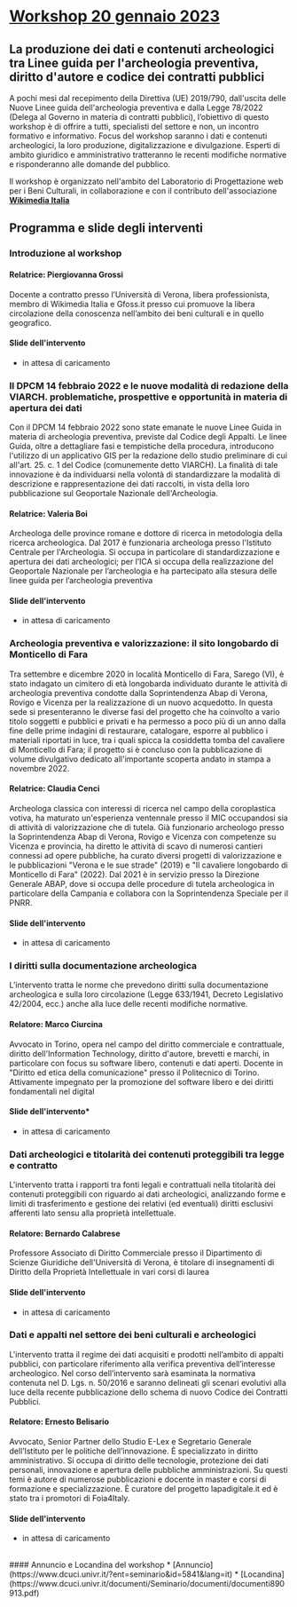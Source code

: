 # [Workshop 20 gennaio 2023](https://www.dcuci.univr.it/?ent=seminario&id=5841&lang=it)

## La produzione dei dati e contenuti archeologici tra Linee guida per l'archeologia preventiva, diritto d'autore e codice dei contratti pubblici

A pochi mesi dal recepimento della Direttiva (UE) 2019/790, dall'uscita delle Nuove Linee guida dell'archeologia preventiva e dalla Legge 78/2022 (Delega al Governo in materia di contratti pubblici), l’obiettivo di questo workshop è di offrire a tutti, specialisti del settore e non, un incontro formativo e informativo.
Focus del workshop saranno i dati e contenuti archeologici, la loro produzione, digitalizzazione e divulgazione. Esperti di ambito giuridico e amministrativo tratteranno le recenti modifiche normative e risponderanno alle domande del pubblico.

Il workshop è organizzato nell'ambito del Laboratorio di Progettazione web per i Beni Culturali, in collaborazione e con il contributo dell'associazione **[Wikimedia Italia](https://www.wikimedia.it/)**
 
## Programma e slide degli interventi

### Introduzione al workshop
#### Relatrice: Piergiovanna Grossi
Docente a contratto presso l’Università di Verona, libera professionista, membro di Wikimedia Italia e Gfoss.it presso cui promuove la libera circolazione della conoscenza nell’ambito dei beni culturali e in quello geografico.
#### Slide dell'intervento
* in attesa di caricamento

### Il DPCM 14 febbraio 2022 e le nuove modalità di redazione della VIARCH. problematiche, prospettive e opportunità in materia di apertura dei dati
Con il DPCM 14 febbraio 2022 sono state emanate le nuove Linee Guida in materia di archeologia preventiva, previste
dal Codice degli Appalti. Le linee Guida, oltre a dettagliare fasi e tempistiche della procedura, introducono l'utilizzo di
un applicativo GIS per la redazione dello studio preliminare di cui all'art. 25. c. 1 del Codice (comunemente detto
VIARCH). La finalità di tale innovazione è da individuarsi nella volontà di standardizzare la modalità di descrizione e
rappresentazione dei dati raccolti, in vista della loro pubblicazione sul Geoportale Nazionale dell'Archeologia.
#### Relatrice: Valeria Boi
Archeologa delle province romane e dottore di ricerca in metodologia della ricerca archeologica. Dal 2017
è funzionaria archeologa presso l'Istituto Centrale per l'Archeologia. Si occupa in particolare di standardizzazione e
apertura dei dati archeologici; per l’ICA si occupa della realizzazione del Geoportale Nazionale per l’archeologia e ha
partecipato alla stesura delle linee guida per l’archeologia preventiva
#### Slide dell'intervento
* in attesa di caricamento

### Archeologia preventiva e valorizzazione: il sito longobardo di Monticello di Fara
Tra settembre e dicembre 2020 in località Monticello di Fara, Sarego (VI), è stato indagato un cimitero di età
longobarda individuato durante le attività di archeologia preventiva condotte dalla Soprintendenza Abap di Verona,
Rovigo e Vicenza per la realizzazione di un nuovo acquedotto. In questa sede si presenteranno le diverse fasi del
progetto che ha coinvolto a vario titolo soggetti e pubblici e privati e ha permesso a poco più di un anno dalla fine delle
prime indagini di restaurare, catalogare, esporre al pubblico i materiali riportati in luce, tra i quali spicca la cosiddetta
tomba del cavaliere di Monticello di Fara; il progetto si è concluso con la pubblicazione di volume divulgativo dedicato
all'importante scoperta andato in stampa a novembre 2022.
#### Relatrice: Claudia Cenci
Archeologa classica con interessi di ricerca nel campo della coroplastica votiva, ha maturato
un'esperienza ventennale presso il MIC occupandosi sia di attività di valorizzazione che di tutela. Già funzionario
archeologo presso la Soprintendenza Abap di Verona, Rovigo e Vicenza con competenze su Vicenza e provincia, ha
diretto le attività di scavo di numerosi cantieri connessi ad opere pubbliche, ha curato diversi progetti di valorizzazione
e le pubblicazioni "Verona e le sue strade" (2019) e "Il cavaliere longobardo di Monticello di Fara" (2022). Dal 2021 è in
servizio presso la Direzione Generale ABAP, dove si occupa delle procedure di tutela archeologica in particolare della
Campania e collabora con la Soprintendenza Speciale per il PNRR.
#### Slide dell'intervento
* in attesa di caricamento

### I diritti sulla documentazione archeologica
L’intervento tratta le norme che prevedono diritti sulla documentazione archeologica e sulla loro circolazione (Legge
633/1941, Decreto Legislativo 42/2004, ecc.) anche alla luce delle recenti modifiche normative.
#### Relatore: Marco Ciurcina
Avvocato in Torino, opera nel campo del diritto commerciale e contrattuale, diritto dell'Information
Technology, diritto d'autore, brevetti e marchi, in particolare con focus su software libero, contenuti e dati aperti.
Docente in "Diritto ed etica della comunicazione" presso il Politecnico di Torino. Attivamente impegnato per la
promozione del software libero e dei diritti fondamentali nel digital
#### Slide dell'intervento* 
* in attesa di caricamento

### Dati archeologici e titolarità dei contenuti proteggibili tra legge e contratto
L'intervento tratta i rapporti tra fonti legali e contrattuali nella titolarità dei contenuti proteggibili con riguardo ai dati
archeologici, analizzando forme e limiti di trasferimento e gestione dei relativi (ed eventuali) diritti esclusivi afferenti lato
sensu alla proprietà intellettuale.
#### Relatore: Bernardo Calabrese
Professore Associato di Diritto Commerciale presso il Dipartimento di Scienze Giuridiche
dell'Università di Verona, è titolare di insegnamenti di Diritto della Proprietà Intellettuale in vari corsi di laurea
#### Slide dell'intervento
* in attesa di caricamento
 
### Dati e appalti nel settore dei beni culturali e archeologici
L'intervento tratta il regime dei dati acquisiti e prodotti nell’ambito di appalti pubblici, con particolare riferimento alla
verifica preventiva dell’interesse archeologico. Nel corso dell’intervento sarà esaminata la normativa contenuta nel D.
Lgs. n. 50/2016 e saranno delineati gli scenari evolutivi alla luce della recente pubblicazione dello schema di nuovo
Codice dei Contratti Pubblici.
#### Relatore: Ernesto Belisario
Avvocato, Senior Partner dello Studio E-Lex e Segretario Generale dell’Istituto per le politiche
dell’innovazione. È specializzato in diritto amministrativo. Si occupa di diritto delle tecnologie, protezione dei dati
personali, innovazione e apertura delle pubbliche amministrazioni. Su questi temi è autore di numerose pubblicazioni e
docente in master e corsi di formazione e specializzazione. È curatore del progetto lapadigitale.it ed è stato tra i
promotori di Foia4Italy.
#### Slide dell'intervento
* in attesa di caricamento

 <br>
 #### Annuncio e Locandina del workshop
* [Annuncio](https://www.dcuci.univr.it/?ent=seminario&id=5841&lang=it)
* [Locandina](https://www.dcuci.univr.it/documenti/Seminario/documenti/documenti890913.pdf)
